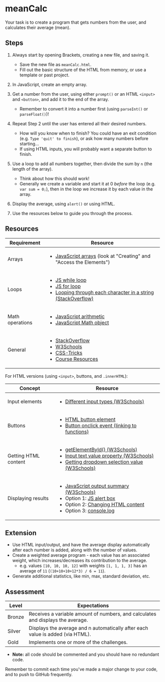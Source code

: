 # meanCalc

Your task is to create a program that gets numbers from the user, and calculates their average (mean).

## Steps

1. Always start by opening Brackets, creating a new file, and saving it.

    - Save the new file as `meanCalc.html`.
    - Fill out the basic structure of the HTML from memory, or use a template or past project.

2. In JavaScript, create an empty array.

2. Get a number from the user, using either `prompt()` or an HTML `<input>` and `<button>`, and add it to the end of the array.

    - Remember to convert it into a number first (using `parseInt()` or `parseFloat()`)!

3. Repeat Step 2 until the user has entered all their desired numbers.

    - How will you know when to finish? You could have an exit condition (e.g. `Type 'quit' to finish`), or ask how many numbers before starting...
    - If using HTML inputs, you will probably want a separate button to finish.

4. Use a loop to add all numbers together, then divide the sum by `n` (the length of the array).

    - Think about how this should work!
    - Generally we create a variable and start it at 0 *before* the loop (e.g. `var sum = 0;`), then in the loop we increase it by each value in the array.

5. Display the average, using `alert()` or using HTML.

6. Use the resources below to guide you through the process.

## Resources

| Requirement | Resource |
|-------------|----------|
| Arrays               | <ul><li>[JavaScript arrays](https://www.w3schools.com/js/js_arrays.asp) (look at "Creating" and "Access the Elements")</li></ul> |
| Loops                | <ul><li>[JS while loop](https://www.w3schools.com/js/js_loop_while.asp)</li><li>[JS for loop](https://www.w3schools.com/js/js_loop_for.asp)</li><li>[Looping through each character in a string (StackOverflow)](https://stackoverflow.com/a/1967132/4080966)</li></ul> |
| Math operations      | <ul><li>[JavaScript arithmetic](https://www.w3schools.com/js/js_arithmetic.asp)</li><li>[JavaScript Math object](https://www.w3schools.com/js/js_math.asp)</li></ul> |
| General     | <ul><li>[StackOverflow](https://stackoverflow.com/)</li><li>[W3Schools](https://www.w3schools.com/)</li><li>[CSS-Tricks](https://css-tricks.com/)</li><li>[Course Resources](/resources/)</li></ul> |

For HTML versions (using `<input>`, buttons, and `.innerHTML`):

| Concept              | Resource |
|----------------------|----------|
| Input elements | <ul><li>[Different input types (W3Schools)](https://www.w3schools.com/tags/att_input_type.asp)</li></ul> |
| Buttons     | <ul><li>[HTML button element](https://www.w3schools.com/tags/tag_button.asp)</li><li>[Button onclick event (linking to functions)](https://www.w3schools.com/jsref/event_onclick.asp)</li></ul> |
| Getting HTML content | <ul><li>[getElementById() (W3Schools)](https://www.w3schools.com/jsref/met_document_getelementbyid.asp)</li><li>[Input text value property (W3Schools)](https://www.w3schools.com/jsref/prop_text_value.asp)</li><li>[Getting dropdown selection value (W3Schools)](https://www.w3schools.com/jsref/prop_select_value.asp)</li></ul> |
| Displaying results   | <ul><li>[JavaScript output summary (W3Schools)](https://www.w3schools.com/js/js_output.asp)</li><li>Option 1: [JS alert box](https://www.w3schools.com/js/js_popup.asp)</li><li>Option 2: [Changing HTML content](https://www.w3schools.com/js/js_htmldom_html.asp)</li><li>Option 3: [console.log](https://www.w3schools.com/jsref/met_console_log.asp)</li></ul> |

## Extension

- Use HTML input/output, and have the average display automatically after each number is added, along with the number of values.
- Create a weighted average program - each value has an associated weight, which increases/decreases its contribution to the average.
    - e.g. values `[10, 10, 10, 12]` with weights `[1, 1, 1, 3]` has an average of `11` (`(10+10+10+12*3) / 6 = 11`).
- Generate additional statistics, like min, max, standard deviation, etc.

## Assessment

| Level  | Expectations |
|--------|--------------|
| Bronze   | Receives a variable amount of numbers, and calculates and displays the average. |
| Silver   | Displays the average and n automatically after each value is added (via HTML). |
| Gold     | Implements one or more of the challenges. |

- **Note:** all code should be commented and you should have no redundant code.

Remember to commit each time you've made a major change to your code, and to push to GitHub frequently.
